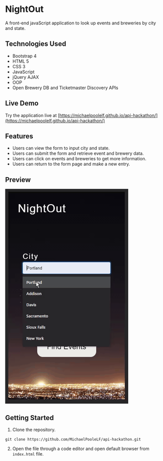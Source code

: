 # NightOut

A front-end javaScript application to look up events and breweries by city and state.

## Technologies Used

- Bootstrap 4
- HTML 5
- CSS 3
- JavaScript
- jQuery AJAX
- OOP
- Open Brewery DB and Ticketmaster Discovery APIs

## Live Demo

Try the application live at [https://michaelpoolelf.github.io/api-hackathon/](https://michaelpoolelf.github.io/api-hackathon/)

## Features

- Users can view the form to input city and state.
- Users can submit the form and retrieve event and brewery data.
- Users can click on events and breweries to get more information.
- Users can return to the form page and make a new entry.

## Preview

![NightOut JS](assets/nightout-preview.gif)

## Getting Started

1. Clone the repository.
```
git clone https://github.com/MichaelPooleLF/api-hackathon.git
```
2. Open the file through a code editor and open default browser from ```index.html``` file.
  
